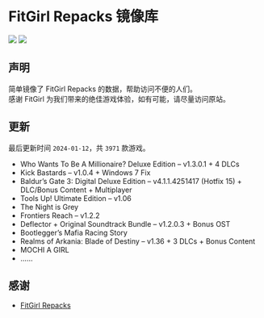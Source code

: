﻿# FitGirl Repacks 镜像库
![](https://img.shields.io/badge/ci-passing-brightgreen.svg?logo=github)
![](https://img.shields.io/badge/license-MIT-brightgreen.svg)

## 声明
简单镜像了 FitGirl Repacks 的数据，帮助访问不便的人们。  
感谢 FitGirl 为我们带来的绝佳游戏体验，如有可能，请尽量访问原站。

## 更新
最后更新时间 `2024-01-12`，共 `3971` 款游戏。
- Who Wants To Be A Millionaire? Deluxe Edition – v1.3.0.1 + 4 DLCs
- Kick Bastards – v1.0.4 + Windows 7 Fix
- Baldur’s Gate 3: Digital Deluxe Edition – v4.1.1.4251417 (Hotfix 15) + DLC/Bonus Content + Multiplayer
- Tools Up! Ultimate Edition – v1.06
- The Night is Grey
- Frontiers Reach – v1.2.2
- Deflector + Original Soundtrack Bundle – v1.2.0.3 + Bonus OST
- Bootlegger’s Mafia Racing Story
- Realms of Arkania: Blade of Destiny – v1.36 + 3 DLCs + Bonus Content
- MOCHI A GIRL
- ……

## 感谢
- [FitGirl Repacks](https://fitgirl-repacks.site/)
